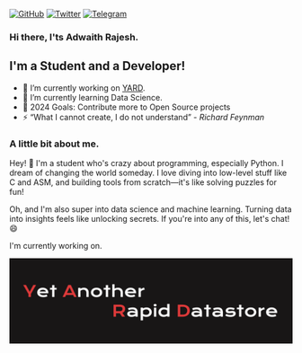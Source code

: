 [![GitHub](https://img.shields.io/badge/GitHub-100000?style=for-the-badge&logo=github&logoColor=white)](https://github.com/Adwaith-Rajesh)
[![Twitter](https://img.shields.io/badge/Twitter-1DA1F2?style=for-the-badge&logo=twitter&logoColor=white)](https://twitter.com/adwaith__rajesh)
[![Telegram](https://img.shields.io/badge/Telegram-2CA5E0?style=for-the-badge&logo=telegram&logoColor=white)](https://t.me/adwaithrajesh5)

### Hi there, I'ts Adwaith Rajesh.

## I'm a Student and a Developer!

- 🔭 I’m currently working on [YARD](https://github.com/Adwaith-Rajesh/yard).
- 🌱 I’m currently learning Data Science.
- 🥅 2024 Goals: Contribute more to Open Source projects
- ⚡ “What I cannot create, I do not understand” - _Richard Feynman_

### A little bit about me.
Hey! 👋 I'm a student who's crazy about programming, especially Python. I dream of changing the world someday. I love diving into low-level stuff like C and ASM, and building tools from scratch—it's like solving puzzles for fun!

Oh, and I'm also super into data science and machine learning. Turning data into insights feels like unlocking secrets. If you're into any of this, let's chat! 😄

I'm currently working on.

[![](https://github.com/Adwaith-Rajesh/yard/blob/master/docs/assets/logo.png?raw=true)](https://github.com/Adwaith-Rajesh/yard/tree/master)
